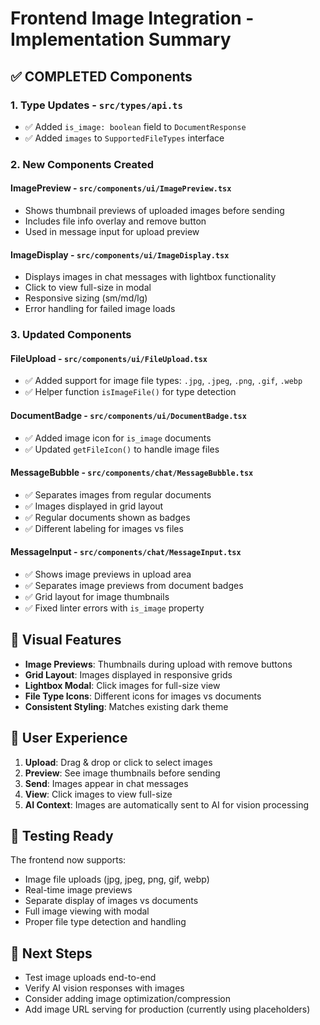# Frontend Image Integration - Implementation Summary

## ✅ COMPLETED Components

### 1. **Type Updates** - `src/types/api.ts`
- ✅ Added `is_image: boolean` field to `DocumentResponse`
- ✅ Added `images` to `SupportedFileTypes` interface

### 2. **New Components Created**

#### **ImagePreview** - `src/components/ui/ImagePreview.tsx`
- Shows thumbnail previews of uploaded images before sending
- Includes file info overlay and remove button
- Used in message input for upload preview

#### **ImageDisplay** - `src/components/ui/ImageDisplay.tsx`
- Displays images in chat messages with lightbox functionality
- Click to view full-size in modal
- Responsive sizing (sm/md/lg)
- Error handling for failed image loads

### 3. **Updated Components**

#### **FileUpload** - `src/components/ui/FileUpload.tsx`
- ✅ Added support for image file types: `.jpg`, `.jpeg`, `.png`, `.gif`, `.webp`
- ✅ Helper function `isImageFile()` for type detection

#### **DocumentBadge** - `src/components/ui/DocumentBadge.tsx`
- ✅ Added image icon for `is_image` documents
- ✅ Updated `getFileIcon()` to handle image files

#### **MessageBubble** - `src/components/chat/MessageBubble.tsx`
- ✅ Separates images from regular documents
- ✅ Images displayed in grid layout
- ✅ Regular documents shown as badges
- ✅ Different labeling for images vs files

#### **MessageInput** - `src/components/chat/MessageInput.tsx`
- ✅ Shows image previews in upload area
- ✅ Separates image previews from document badges
- ✅ Grid layout for image thumbnails
- ✅ Fixed linter errors with `is_image` property

## 🎨 **Visual Features**
- **Image Previews**: Thumbnails during upload with remove buttons
- **Grid Layout**: Images displayed in responsive grids
- **Lightbox Modal**: Click images for full-size view
- **File Type Icons**: Different icons for images vs documents
- **Consistent Styling**: Matches existing dark theme

## 🔄 **User Experience**
1. **Upload**: Drag & drop or click to select images
2. **Preview**: See image thumbnails before sending
3. **Send**: Images appear in chat messages
4. **View**: Click images to view full-size
5. **AI Context**: Images are automatically sent to AI for vision processing

## 🧪 **Testing Ready**
The frontend now supports:
- Image file uploads (jpg, jpeg, png, gif, webp)
- Real-time image previews
- Separate display of images vs documents
- Full image viewing with modal
- Proper file type detection and handling

## 🚀 **Next Steps**
- Test image uploads end-to-end
- Verify AI vision responses with images
- Consider adding image optimization/compression
- Add image URL serving for production (currently using placeholders) 